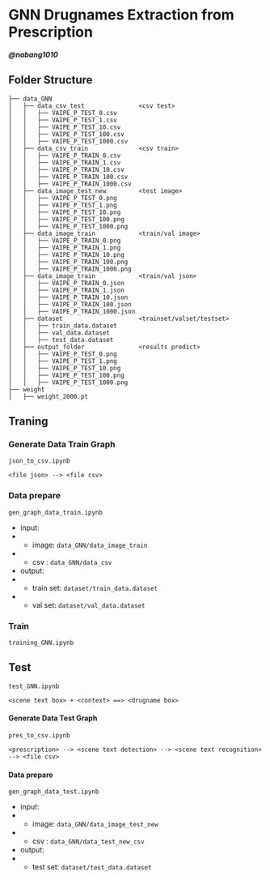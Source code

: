 # GNN Drugnames Extraction from Prescription


***@nabang1010***

## Folder Structure

```
├── data_GNN
│   ├── data_csv_test               <csv test>
│   │   ├── VAIPE_P_TEST_0.csv
│   │   ├── VAIPE_P_TEST_1.csv
│   │   ├── VAIPE_P_TEST_10.csv
│   │   ├── VAIPE_P_TEST_100.csv
│   │   ├── VAIPE_P_TEST_1000.csv
│   ├── data_csv_train              <csv train>
│   │   ├── VAIPE_P_TRAIN_0.csv
│   │   ├── VAIPE_P_TRAIN_1.csv
│   │   ├── VAIPE_P_TRAIN_10.csv
│   │   ├── VAIPE_P_TRAIN_100.csv
│   │   ├── VAIPE_P_TRAIN_1000.csv
│   ├── data_image_test_new         <test image>
│   │   ├── VAIPE_P_TEST_0.png
│   │   ├── VAIPE_P_TEST_1.png
│   │   ├── VAIPE_P_TEST_10.png
│   │   ├── VAIPE_P_TEST_100.png
│   │   ├── VAIPE_P_TEST_1000.png
│   ├── data_image_train            <train/val image>
│   │   ├── VAIPE_P_TRAIN_0.png
│   │   ├── VAIPE_P_TRAIN_1.png
│   │   ├── VAIPE_P_TRAIN_10.png
│   │   ├── VAIPE_P_TRAIN_100.png
│   │   ├── VAIPE_P_TRAIN_1000.png
│   ├── data_image_train            <train/val json>
│   │   ├── VAIPE_P_TRAIN_0.json
│   │   ├── VAIPE_P_TRAIN_1.json
│   │   ├── VAIPE_P_TRAIN_10.json
│   │   ├── VAIPE_P_TRAIN_100.json
│   │   ├── VAIPE_P_TRAIN_1000.json
│   ├── dataset                     <trainset/valset/testset>
│   │   ├── train_data.dataset
│   │   ├── val_data.dataset
│   │   ├── test_data.dataset
│   ├── output_folder               <results predict>
│   │   ├── VAIPE_P_TEST_0.png
│   │   ├── VAIPE_P_TEST_1.png
│   │   ├── VAIPE_P_TEST_10.png
│   │   ├── VAIPE_P_TEST_100.png
│   │   ├── VAIPE_P_TEST_1000.png
├── weight
│   ├── weight_2000.pt
```

## Traning

### Generate Data Train Graph
`json_to_csv.ipynb`

`<file json> --> <file csv>`


### Data prepare

`gen_graph_data_train.ipynb`
* input:
*  * image: `data_GNN/data_image_train`
*  * csv  : `data_GNN/data_csv`
* output:
*  * train set: `dataset/train_data.dataset`
*  * val set: `dataset/val_data.dataset`

### Train

`training_GNN.ipynb`


##  Test
`test_GNN.ipynb`

`<scene text box> + <context> ==> <drugname box>`

#### Generate Data Test Graph
`pres_to_csv.ipynb`

`<prescription> --> <scene text detection> --> <scene text recognition> --> <file csv>`

#### Data prepare

`gen_graph_data_test.ipynb`
* input:
*  * image: `data_GNN/data_image_test_new`
*  * csv  : `data_GNN/data_test_new_csv`
* output:
*  * test set: `dataset/test_data.dataset`





